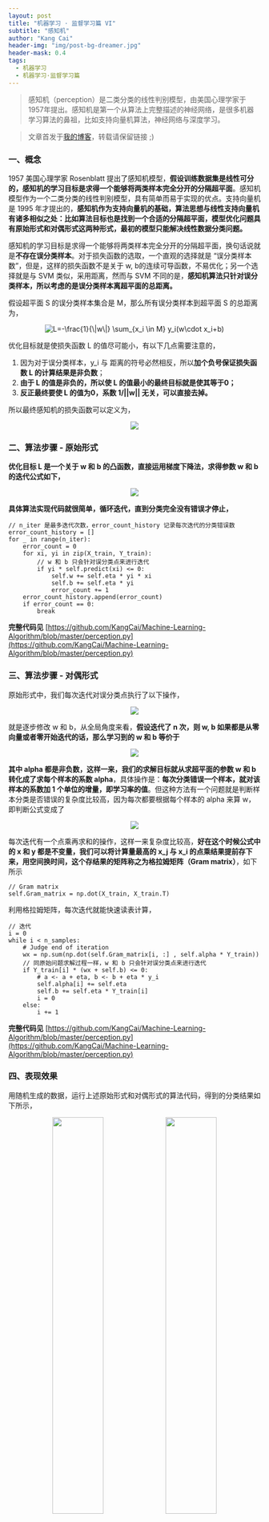 ```yaml
---
layout: post
title: "机器学习 · 监督学习篇 VI"
subtitle: "感知机"
author: "Kang Cai"
header-img: "img/post-bg-dreamer.jpg"
header-mask: 0.4
tags:
  - 机器学习
  - 机器学习·监督学习篇
---
```


> 感知机（perception）是二类分类的线性判别模型，由美国心理学家于1957年提出。感知机是第一个从算法上完整描述的神经网络，是很多机器学习算法的鼻祖，比如支持向量机算法，神经网络与深度学习。

> 文章首发于[我的博客](https://kangcai.github.io/)，转载请保留链接 ;)

### 一、概念

1957 美国心理学家 Rosenblatt 提出了感知机模型，**假设训练数据集是线性可分的，感知机的学习目标是求得一个能够将两类样本完全分开的分隔超平面**。感知机模型作为一个二类分类的线性判别模型，具有简单而易于实现的优点。支持向量机是 1995 年才提出的，**感知机作为支持向量机的基础，算法思想与线性支持向量机有诸多相似之处：比如算法目标也是找到一个合适的分隔超平面，模型优化问题具有原始形式和对偶形式这两种形式，最初的模型只能解决线性数据分类问题。**

感知机的学习目标是求得一个能够将两类样本完全分开的分隔超平面，换句话说就是**不存在误分类样本**。对于损失函数的选取，一个直观的选择就是 “误分类样本数”，但是，这样的损失函数不是关于 w, b的连续可导函数，不易优化；另一个选择就是与 SVM 类似，采用距离，然而与 SVM 不同的是，**感知机算法只针对误分类样本，所以考虑的是误分类样本离超平面的总距离。**

假设超平面 S 的误分类样本集合是 M，那么所有误分类样本到超平面 S 的总距离为，

<center><img src="https://latex.codecogs.com/gif.latex?L=-\frac{1}{\|w\|}&space;\sum_{x_i&space;\in&space;M}&space;y_i(w\cdot&space;x_i&plus;b)" title="L=-\frac{1}{\|w\|} \sum_{x_i \in M} y_i(w\cdot x_i+b)" /></center>

优化目标就是使损失函数 L 的值尽可能小，有以下几点需要注意的，

1. 因为对于误分类样本，y_i 与 距离的符号必然相反，所以**加个负号保证损失函数 L 的计算结果是非负数**；
2. **由于 L 的值是非负的，所以使 L 的值最小的最终目标就是使其等于0；**
3. **反正最终要使 L 的值为0，系数 1/\|\|w\|\| 无关，可以直接去掉。**

所以最终感知机的损失函数可以定义为，

<center><img src="https://latex.codecogs.com/gif.latex?L(w,&space;b)=-\sum_{i=1}^{F}&space;y_{i}\left(w&space;\cdot&space;x_{i}&plus;b\right)" /></center>

### 二、算法步骤 - 原始形式

**优化目标 L 是一个关于 w 和 b 的凸函数，直接运用梯度下降法，求得参数 w 和 b 的迭代公式如下，**

<center><img src="https://latex.codecogs.com/gif.latex?\begin{aligned}&space;\nabla_{w}&space;L(w,&space;b)&space;&=-\sum_{x_{i}&space;\in&space;M}&space;y_{i}&space;x_{i}&space;\\&space;\nabla_{b}&space;L(w,&space;b)&space;&=-\sum_{x_{i}&space;\in&space;M}&space;y_{i}&space;\end{aligned}&space;\Rightarrow&space;\begin{array}{l}{w&space;\leftarrow&space;w&plus;\eta&space;y_{i}&space;x_{i}}&space;\\&space;{b&space;\leftarrow&space;b&plus;\eta&space;y_{i}}\end{array}" /></center>

**具体算法实现代码就很简单，循环迭代，直到分类完全没有错误才停止，**

```buildoutcfg
// n_iter 是最多迭代次数，error_count_history 记录每次迭代的分类错误数
error_count_history = []
for _ in range(n_iter):
    error_count = 0
    for xi, yi in zip(X_train, Y_train):
        // w 和 b 只会针对误分类点来进行迭代
        if yi * self.predict(xi) <= 0:
            self.w += self.eta * yi * xi
            self.b += self.eta * yi
            error_count += 1
    error_count_history.append(error_count)
    if error_count == 0:
        break
```

**完整代码见** [https://github.com/KangCai/Machine-Learning-Algorithm/blob/master/perception.py](https://github.com/KangCai/Machine-Learning-Algorithm/blob/master/perception.py)

### 三、算法步骤 - 对偶形式

原始形式中，我们每次迭代对误分类点执行了以下操作，

<center><img src="https://latex.codecogs.com/gif.latex?\begin{array}{l}{w&space;\leftarrow&space;w&plus;\eta&space;y_{i}&space;x_{i}}&space;\\&space;{b&space;\leftarrow&space;b&plus;\eta&space;y_{i}}\end{array}" /></center>

就是逐步修改 w 和 b，从全局角度来看，**假设迭代了 n 次，则 w, b 如果都是从零向量或者零开始迭代的话，那么学习到的 w 和 b 等价于**

<center><img src="https://latex.codecogs.com/gif.latex?\begin{array}{l}{w=\sum_{i=1}^{N}\alpha_iy_ix_i}&space;\\&space;{b=\sum_{i=1}^{N}\alpha_iy_i}&space;\end{array}" /></center>

**其中 alpha 都是非负数，这样一来，我们的求解目标就从求超平面的参数 w 和 b 转化成了求每个样本的系数 alpha**，具体操作是：**每次分类错误一个样本，就对该样本的系数加 1 个单位的增量，即学习率的值**。但这种方法有一个问题就是判断样本分类是否错误的复杂度比较高，因为每次都要根据每个样本的 alpha 来算 w，即判断公式变成了

<center><img src="https://latex.codecogs.com/gif.latex?y_i(\sum_{j=1}^{N}a_jy_jx_j\cdot&space;x_i&plus;b)\leq&space;0" /></center>

每次迭代有一个点乘再求和的操作，这样一来复杂度比较高，**好在这个时候公式中的 x 和 y 都是不变量，我们可以将计算量最高的 x_j 与 x_i 的点乘结果提前存下来，用空间换时间，这个存结果的矩阵称之为格拉姆矩阵（Gram matrix）**，如下所示

```buildoutcfg
// Gram matrix
self.Gram_matrix = np.dot(X_train, X_train.T)
```

利用格拉姆矩阵，每次迭代就能快速读表计算，

```buildoutcfg
// 迭代
i = 0
while i < n_samples:
    # Judge end of iteration
    wx = np.sum(np.dot(self.Gram_matrix[i, :] , self.alpha * Y_train))
    // 同原始问题求解过程一样，w 和 b 只会针对误分类点来进行迭代
    if Y_train[i] * (wx + self.b) <= 0:
        # a <- a + eta, b <- b + eta * y_i
        self.alpha[i] += self.eta
        self.b += self.eta * Y_train[i]
        i = 0
    else:
        i += 1
```

**完整代码见** [https://github.com/KangCai/Machine-Learning-Algorithm/blob/master/perception.py](https://github.com/KangCai/Machine-Learning-Algorithm/blob/master/perception.py)

### 四、表现效果

用随机生成的数据，运行上述原始形式和对偶形式的算法代码，得到的分类结果如下所示，

<center><img src="https://kangcai.github.io/img/in-post/post-ml/perception_3.png" width=45%/><img src="https://kangcai.github.io/img/in-post/post-ml/perception_1.png" width=45%/></center>

其中**左图是原始问题算法分类效果，右图是对偶问题算法分类效果：绿色和蓝色的点分别表示两类样本，蓝色的线是最终的分类分隔线，灰色的线是算法中间过程中的分隔线。**

**如果输入是线性不可分的样本，那么感知机就无法计算出分隔线**，如下所示，

<center><img src="https://kangcai.github.io/img/in-post/post-ml/perception_4.png" width=45%/></center>

所以**对于线性不可分数据集，感知机要怎么处理呢？** 

有两种解决办法：

1. 既然单层感知机无法完成分类，那么就**使用多层感知机进行训练**；具体训练过程又可以分成两种：一种是熟知的 **BP（back propagation）算法**，另一种是**每次固定其它参数而只训练某两层之间的参数**。两种方法对于线性不可分数据集来说都是可收敛的。

2. 根据本文第三节，我们发现对偶问题的形式也出现了 x_i 与 x_j 的点乘形式，与 SVM 类似，感知机也可以利用**核函数**来处理线性不可分数据集。

**参考文献**

1. [wiki: 感知器](https://zh.wikipedia.org/wiki/%E6%84%9F%E7%9F%A5%E5%99%A8)
2. [cnblogs: 感知机原理（Perceptron）](https://www.cnblogs.com/huangyc/p/9706575.html)